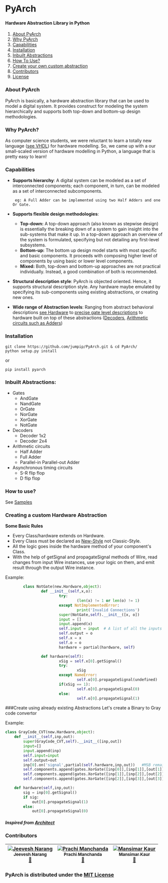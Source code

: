 # PyArch
#### Hardware Abstraction Library in Python 


1. [About PyArch](#about-pyarch)
2. [Why PyArch](#why-pyarch)
3. [Capabilities](#capabilities)
4. [Installation](#installation)
5. [Inbuilt Abstractions](#inbuilt-abstractions)
6. [How To Use?](#how-to-use)
7. [Create your own custom abstraction](#creating-a-custom-hardware-abstraction)
8. [Contributors](#contributors)
9. [License](LICENSE)

### About PyArch
PyArch is basically, a hardware abstraction library that can be used to model a digital system. It provides construct for modeling the system hierarchically and supports both top-down and bottom-up design methodologies. 

### Why PyArch?
As computer science students, we were reluctant to learn a totally new language ([see VHDL](https://en.wikipedia.org/wiki/VHDL)) for hardware modelling. So, we came up with a our small-scaled version of hardware modelling in Python, a language that is pretty easy to learn!

### Capabilities
-  __Supports hierarchy__: A digital system can be modeled as a set of interconnected components; each component, in turn, can be modeled as a set of interconnected subcomponents.

        eg: A Full Adder can be implemented using two Half Adders and one Or Gate.
        
- __Supports flexible design methodologies__: 
  - **Top-down:** A top-down approach (also known as stepwise design) is essentially the breaking down of a system to gain insight into the sub-systems that make it up. In a top-down approach an overview of the system is formulated, specifying but not detailing any first-level subsystems.
  - **Bottom-up:** The bottom up design model starts with most specific and basic components. It proceeds with composing higher level of components by using basic or lower level components.
  - **Mixed:** Both, top-down and bottom-up approaches are not practical individually. Instead, a good combination of both is recommended.

- __Structural description style__: PyArch is objected oriented. Hence, it supports structural description style. Any hardware maybe emulated by specifying its sub-components using existing abstractions, or creating new ones.

- __Wide range of Abstraction levels__: Ranging from abstract behavioral descriptions [see Hardware](utils/new.py) to [precise gate level descriptions](combinational/gates.py) to hardware built on top of these abstractions ([Decoders](combinational/decoders.py), [Arithmetic circuits such as Adders](combinational/arithmetics.py))

### Installation
```
git clone https://github.com/jumpip/PyArch.git & cd PyArch/
python setup.py install
```
   
   or 
   
```
pip install pyarch
```
        
### Inbuilt Abstractions:
- Gates
  - AndGate
  - NandGate
  - OrGate
  - NorGate
  - XorGate      
  - NotGate
- Decoders
  - Decoder 1x2
  - Decoder 2x4
- Arithmetic circuits
  - Half Adder
  - Full Adder
  - Parallel-in Parallel-out Adder
- Asynchronous timing circuits
  - S-R flip flop
  - D flip flop

### How to use?
See [Samples](samples/)

### Creating a custom Hardware Abstraction

**Some Basic Rules**
- Every Class/hardware extends on Hardware.
- Every Class must be declared as [New-Style](https://docs.python.org/2/reference/datamodel.html#new-style-and-classic-classes) not Classic-Style. 
- All the logic goes inside the hardware method of your component's Class.
- With the help of getSignal and propagateSignal methods of Wire, read changes from input Wire instances, use your logic on them, and emit result through the output Wire instance.

Example:  
```python
        class NotGate(new.Hardware,object):
                def __init__(self,x,o):
                        try:
                                (len(x) != 1 or len(o) != 1)
                        except NotImplementedError:
                                print('Invalid Connections')
                        super(NotGate,self).__init__([x, o])
                        input = []      
                        input.append(x)      
                        self.input = input  # A list of all the inputs   
                        self.output = o   
                        self.x = x
                        self.o = o
                        hardware = partial(hardware, self)

                def hardware(self):
                        xSig = self.x[0].getSignal()
                        try:
                                xSig
                        except NameError:
                                self.o[0].propagateSignal(undefined)
                        if(xSig == 1):
                                self.o[0].propagateSignal(0)
                        else:
                                self.o[0].propagateSignal(1)
```
###Create using already existing Abstractions
Let's create a Binary to Gray code convertor  

Example:
```python
class GrayCode_CVT(new.Hardware,object):
    def __init__(self,inp,out):
        super(GrayCode_CVT,self).__init__([inp,out])
        input=[]
        input.append(inp)   
        self.input=input
        self.output=out
        inp[0].on('signal',partial(self.hardware,inp,out))   #MSB remains same after conversion
        self.components.append(gates.XorGate([inp[0]],[inp[1]],[out[1]]))  
        self.components.append(gates.XorGate([inp[1]],[inp[2]],[out[2]]))
        self.components.append(gates.XorGate([inp[2]],[inp[3]],[out[3]]))

    def hardware(self,inp,out):
        sig = inp[0].getSignal()
        if sig:
            out[0].propagateSignal(1)
        else:
            out[0].propagateSignal(0)
```
##### Inspired from [Architect](https://github.com/mbad0la/Architect)

### Contributors
<!-- Contributors START
Prachi Manchanda prachi1210 https://github.com/prachi1210 code doc
Jeevesh Narang JeeveshN https://github.com/JeeveshN code doc
Mansimar Kaur mansimarkaur https://github.com/mansimarkaur doc
Contributors END -->
<!-- Contributors table START -->
| [![Jeevesh Narang](https://avatars.githubusercontent.com/JeeveshN?s=100)<br /><sub>Jeevesh Narang</sub>](https://github.com/JeeveshN)<br /> [📖](https://github.com/jumpip/PyArch/commits/master?author=JeeveshN) | [![Prachi Manchanda](https://avatars.githubusercontent.com/prachi1210?s=100)<br /><sub>Prachi Manchanda</sub>](https://github.com/prachi1210)<br />[📖](https://github.com/jumpip/PyArch/commits/master?author=prachi1210) | [![Mansimar Kaur](https://avatars.githubusercontent.com/mansimarkaur?s=100)<br /><sub>Mansimar Kaur</sub>](https://github.com/mansimarkaur)<br /> [📖](https://github.com/jumpip/PyArch/commits/master?author=mansimarkaur) |
| :---: | :---: | :---: | 
<!-- Contributors table END -->

### PyArch is distributed under the [MIT License](LICENSE)
